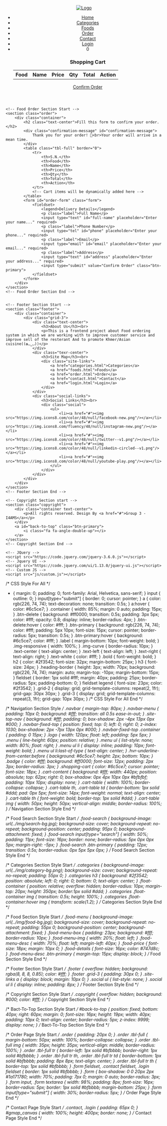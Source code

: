 <!DOCTYPE html>
<html lang="en">
<head>
    <meta charset="UTF-8">
    <meta http-equiv="X-UA-Compatible" content="IE=edge">
    <meta name="viewport" content="width=device-width, initial-scale=1.0">
    <title>Online Food Delivery Website</title>
    <!-- Favicon -->
    <link rel="shortcut icon" href="img/favicon.ico" type="image/x-icon">
    <!-- Fontawesome CSS -->
    <link rel="stylesheet" href="css/font-awesome/css/font-awesome.css">
    <!-- Hover CSS -->
    <link rel="stylesheet" href="css/hover-min.css">
    <!-- Custom CSS -->
    <link rel="stylesheet" href="css/style.css">
    <style>
        /* Style for the confirmation message */
        .confirmation-message {
            display: none;
            background-color: #44bd32;
            color: white;
            padding: 20px;
            text-align: center;
            border-radius: 5px;
            margin-top: 20px;
            font-size: 1.5em;
            font-weight: bold;
        }
    </style>
</head>
<body>
    <!-- Navigation Section Start -->
    <header class="navbar">
        <nav id="site-top-nav" class="navbar-menu navbar-fixed-top">
            <div class="container">
                <!-- logo -->
                <div class="logo">
                    <a href="index.html" title="Logo">
                        <img src="img/logo.png" alt="Logo" class="img-responsive">
                    </a>
                </div>
                <!-- Main Menu -->
                <div class="menu text-right">
                    <ul>
                        <li><a class="hvr-underline-from-center" href="index.html">Home</a></li>
                        <li><a class="hvr-underline-from-center" href="categories.html">Categories</a></li>
                        <li><a class="hvr-underline-from-center" href="foods.html">Foods</a></li>
                        <li><a class="hvr-underline-from-center" href="order.html">Order</a></li>
                        <li><a class="hvr-underline-from-center" href="contact.html">Contact</a></li>
                        <li><a class="hvr-underline-from-center" href="login.html">Login</a></li>
                        <li>
                            <a id="shopping-cart" class="shopping-cart">
                                <i class="fa fa-cart-arrow-down"></i>
                                <span class="badge">0</span>
                            </a>
                            <div id="cart-content" class="cart-content">
                                <h3 class="text-center">Shopping Cart</h3>
                                <table class="cart-table" border="0">
                                    <tr>
                                        <th>Food</th>
                                        <th>Name</th>
                                        <th>Price</th>
                                        <th>Qty</th>
                                        <th>Total</th>
                                        <th>Action</th>
                                    </tr>
                                    <!-- Cart items will be dynamically added here -->
                                </table>
                                <a href="order.html" class="btn-primary">Confirm Order</a>
                            </div>
                        </li>
                    </ul>
                </div>
            </div>
        </nav>
    </header>
    <!-- Navigation Section End -->

    <!-- Food Order Section Start -->
    <section class="order">
        <div class="container">
            <h2 class="text-center">Fill this form to confirm your order.</h2>
            <div class="confirmation-message" id="confirmation-message">
                Thank you for your order! 🎉<br>Your order will arrive in a mean time.
            </div>
            <table class="tbl-full" border="0">
                <tr>
                    <th>S.N.</th>
                    <th>Food</th>
                    <th>Name</th>
                    <th>Price</th>
                    <th>Qty</th>
                    <th>Total</th>
                    <th>Action</th>
                </tr>
                <!-- Cart items will be dynamically added here -->
            </table>
            <form id="order-form" class="form">
                <fieldset>
                    <legend>Delivery Details</legend>
                    <p class="label">Full Name</p>
                    <input type="text" id="full-name" placeholder="Enter your name..." required>
                    <p class="label">Phone Number</p>
                    <input type="tel" id="phone" placeholder="Enter your phone..." required>
                    <p class="label">Email</p>
                    <input type="email" id="email" placeholder="Enter your email..." required>
                    <p class="label">Address</p>
                    <input type="text" id="address" placeholder="Enter your address..." required>
                    <input type="submit" value="Confirm Order" class="btn-primary">
                </fieldset>
            </form>
        </div>
    </section>
    <!-- Food Order Section End -->
     

    <!-- Footer Section Start -->
    <section class="footer">
        <div class="container">
            <div class="grid-3">
                <div class="text-center">
                    <h3>About Us</h3><br>
                    <p>This is a frontend project about Food ordering system in which we are working with to improve customer service and improve sell of the resterant And to promote Khmer/Asian cuisine((✿◡‿◡))</p>
                </div>
                <div class="texr-center">
                    <h3>Site Map</h3><br>
                    <div class="site-links">
                        <a href="categories.html">Categories</a>
                        <a href="foods.html">Foods</a>
                        <a href="order.html">Order</a>
                        <a href="contact.html">Contact</a>
                        <a href="login.html">Login</a>
                    </div>
                </div>
                <div class="social-links">
                    <h3>Social Links</h3><br>
                    <div class="social">
                        <ul>
                            <li><a href="#"><img src="https://img.icons8.com/color/48/null/facebook-new.png"/></a></li>
                            <li><a href="#"><img src="https://img.icons8.com/fluency/48/null/instagram-new.png"/></a></li>
                            <li><a href="#"><img src="https://img.icons8.com/color/48/null/twitter--v1.png"/></a></li>
                            <li><a href="#"><img src="https://img.icons8.com/color/48/null/linkedin-circled--v1.png"/></a></li>
                            <li><a href="#"><img src="https://img.icons8.com/color/48/null/youtube-play.png"/></a></li>
                        </ul>
                    </div>
                </div>
            </div>
        </div>
    </section>
    <!-- Footer Section End -->

    <!-- Copyright Section start -->
    <section class="copyright">
        <div class="container text-center">
            <p>All rights reserved. Design By <a href="#">Group 3 - I4AMS</a></p>
        </div>
        <a id="back-to-top" class="btn-primary">
            <i class="fa fa-angle-double-up"></i>
        </a>
    </section>
    <!-- Copyright Section End -->

    <!-- JQuery -->
    <script src="https://code.jquery.com/jquery-3.6.0.js"></script>
    <!-- Jquery UI -->
    <script src="https://code.jquery.com/ui/1.13.0/jquery-ui.js"></script>
    <!-- Custom JS -->
    <script src="js/custom.js"></script>
</body>
</html>

/* CSS Style For All */
* {
  margin: 0;
  padding: 0;
  font-family: Arial, Helvetica, sans-serif;
}
input {
  outline: 0;
}
input[type="submit"] {
  border: 0;
  cursor: pointer;
}
a {
  color: rgb(226, 74, 74);
  text-decoration: none;
  transition: 0.5s;
}
a:hover {
  color: #6c5ce7;
}
.container {
  width: 85%;
  margin: 0 auto;
  padding: 15px;
}
.btn-delete {
  background: #ff0000;
  transition: 0.5s;
  padding: 3px 5px;
  color: #fff;
  opacity: 0.8;
  display: inline;
  border-radius: 4px;
}
.btn-delete:hover {
  color: #fff;
}
.btn-primary {
  background: rgb(226, 74, 74);
  color: #fff;
  padding: 5px 10px;
  font-size: 15px;
  cursor: pointer;
  border-radius: 5px;
  transition: 0.5s;
}
.btn-primary:hover {
  background: #6c5ce7;
  color: #fff;
}
.label {
  margin-bottom: 10px;
  font-weight: bold;
}
.img-responsive {
  width: 100%;
}
.img-curve {
  border-radius: 10px;
}
.text-center {
  text-align: center;
}
.text-left {
  text-align: left;
}
.text-right {
  text-align: right;
}
.text-white {
  color: #fff;
}
.bold {
  font-weight: bold;
}
h2 {
  color: #2f3542;
  font-size: 32px;
  margin-bottom: 25px;
}
h3 {
  font-size: 24px;
}
.heading-border {
  height: 3px;
  width: 70px;
  background: rgb(226, 74, 74);
  margin: auto;
  margin-top: -10px;
  margin-bottom: 15px;
}
fieldset {
  border: 1px solid #fff;
  margin: 40px;
  padding: 25px;
  border-radius: 5px;
  padding-bottom: 0;
}
fieldset legend {
  font-size: 23px;
  color: #2f3542;
}
.grid-2 {
  display: grid;
  grid-template-columns: repeat(2, 1fr);
  grid-gap: 30px 30px;
}
.grid-3 {
  display: grid;
  grid-template-columns: repeat(3, 1fr);
  grid-gap: 10px 30px;
}
/* CSS Style For All End */

/* Navigation Section Style */
.navbar {
  margin-top: 80px;
}
.navbar-menu {
  padding: 10px 0;
  background: #fff;
  transition: all 0.5s ease-in-out;
}
.site-top-nav {
  background: #fff;
  padding: 0;
  box-shadow: 2px -4px 13px 0px #000;
}
.navbar-fixed-top {
  position: fixed;
  top: 0;
  left: 0;
  right: 0;
  z-index: 1030;
  box-shadow: 2px -7px 13px 0px #000;
}
.navbar-fixed-top .container {
  padding: 0 15px;
}
.logo {
  width: 120px;
  float: left;
  padding: 5px 5px;
}
.menu {
  line-height: 60px;
  position: relative;
}
.menu ul {
  list-style: none;
  width: 80%;
  float: right;
}
.menu ul li {
  display: inline;
  padding: 10px;
  font-weight: bold;
}
.menu ul li:last-of-type {
  text-align: center;
}
.hvr-underline-from-center:before {
  background: #6c5ce7;
  height: 2px;
  bottom: 10px;
}
.badge {
  color: #fff;
  background: #ff0000;
  font-size: 12px;
  padding: 2px 3px;
  border-radius: 3px;
}
.shopping-cart {
  color: #6c5ce7;
  cursor: pointer;
  font-size: 18px;
}
.cart-content {
  background: #fff;
  width: 440px;
  position: absolute;
  top: 62px;
  right: 0;
  box-shadow: 0px 4px 10px 0px #bfbfbf;
  padding: 10px 10px;
  display: none;
}
.cart-table {
  width: 100%;
  border-collapse: collapse;
}
.cart-table th,
.cart-table td {
  border-bottom: 1px solid #ddd;
  pad: 0px 5px;
  font-size: 14px;
  font-weight: normal;
  text-align: center;
}
.cart-table th {
  font-weight: bold;
  border-top: 1px solid #ddd;
}
.cart-table img {
  width: 50px;
  height: 50px;
  vertical-align: middle;
  border-radius: 100%;
}
/* Navigation Section Style End */

/* Food Search Section Style Start */
.food-search {
  background-image: url(../img/search-bg.jpg);
  background-size: cover;
  background-repeat: no-repeat;
  background-position: center;
  padding: 95px 0;
  background-attachment: fixed;
}
.food-search input[type="search"] {
  width: 50%;
  padding: 11px;
  font-size: 16px;
  border: none;
  border-radius: 5px 0px 0px 5px;
  margin-right: -5px;
}
.food-search .btn-primary {
  padding: 12px;
  transition: 0.5s;
  border-radius: 0px 5px 5px 0px;
}
/* Food Search Section Style End */

/* Categories Section Style Start */
.categories {
  background-image: url(../img/category-bg.png);
  background-size: cover;
  background-repeat: no-repeat;
  padding: 55px 0;
}
.categories h3 {
  background: #2f3542;
  position: absolute;
  left: 0;
  right: 0;
  bottom: 0;
  text-align: center;
}
.float-container {
  position: relative;
  overflow: hidden;
  border-radius: 10px;
  margin-top: 20px;
  height: 350px;
  border:1px solid #ddd;
}
.categories .float-container img {
  transition: 0.5s;
  height: 100%;
}
.categories .float-container:hover img {
  transform: scale(1.2);
}
/* Categories Section Style End */

/* Food Section Style Start */
.food-menu {
  background-image: url(../img/food-bg.jpg);
  background-size: cover;
  background-repeat: no-repeat;
  padding: 55px 0;
  background-position: center;
  background-attachment: fixed;
}
.food-menu-box {
  padding: 23px;
  background: #fff;
  border-radius: 10px;
}
.food-menu-img {
  width: 20%;
  float: left;
}
.food-menu-desc {
  width: 70%;
  float: left;
  margin-left: 40px;
}
.food-price {
  font-size: 18px;
  margin: 10px 0;
}
.food-details {
  font-size: 16px;
  color: #747d8c;
}
.food-menu-desc .btn-primary {
  margin-top: 15px;
  display: block;
}
/* Food Section Style End */

/* Footer Section Style Start */
.footer {
  overflow: hidden;
  background: rgba(8, 8, 8, 0.85);
  color: #fff;
}
.footer .grid-3 {
  padding: 30px 0;
}
.site-links a {
  display: block;
  margin: 10px 0;
}
.social ul {
  list-style: none;
}
.social ul li {
  display: inline;
  padding: 8px;
}
/* Footer Section Style End */

/* Copyright Section Style Start */
.copyright {
  overflow: hidden;
  background: #000;
  color: #fff;
}
/* Copyright Section Style End */

/* Bact-To-Top Section Style Start */
#back-to-top {
  position: fixed;
  bottom: 40px;
  right: 60px;
  margin: 0;
  font-size: 16px;
  height: 19px;
  width: 40px;
  padding: 10px 0;
  text-align: center;
  border-radius: 5px;
  z-index: 9999;
  display: none;
}
/* Bact-To-Top Section Style End */

/* Order Page Style Start */
.order {
  padding: 20px 0;
}
.order .tbl-full {
  margin-bottom: 50px;
  width: 100%;
  border-collapse: collapse;
}
.order .tbl-full img {
  width: 35px;
  height: 35px;
  vertical-align: middle;
  border-radius: 100%;
}
.order .tbl-full tr {
  border-left: 1px solid #bfbbbb;
  border-right: 1px solid #bfbbbb;
}
.order .tbl-full tr th,
.order .tbl-full tr td {
  border-bottom: 1px solid #bfbbbb;
  padding: 8px 8px;
  text-align: center;
}
.order .tbl-full tr th {
  border-top: 1px solid #bfbbbb;
}
.form fieldset,
.contact fieldset,
.login fieldset {
  border: 1px solid #bfbbbb;
}
.form {
  box-shadow: 0 0 20px 2px #1a171780;
  width: 70%;
  padding: 7px 0;
  margin: 0 auto;
  border-radius: 3px;
}
.form input,
.form textarea {
  width: 98%;
  padding: 8px;
  font-size: 16px;
  border-radius: 5px;
  border: 1px solid #bfbbbb;
  margin-bottom: 25px;
}
.form input[type="submit"] {
  width: 30%;
  border-radius: 5px;
}
/* Order Page Style End */

/* Contact Page Style Start */
.contact,
.login {
  padding: 65px 0;
}
#gmap_canvas {
  width: 100%;
  height: 400px;
  border: none;
}
/* Contact Page Style End */




